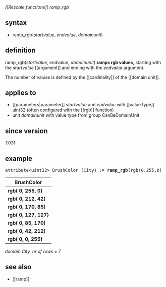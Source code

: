*[[Rescale functions]] ramp_rgb*

## syntax

- ramp_rgb(*startvalue*, *endvalue*, *domainunit*)

## definition

ramp_rgb(*startvalue*, *endvalue*, *domainunit*) **ramps rgb values**, starting with the *startvalue* [[argument]] and ending with the *endvalue* argument.

The number of values is defined by the [[cardinality]] of the [[domain unit]].

## applies to

- [[parameters|parameter]] *startvalue* and *endvalue* with [[value type]] uint32 (often configured with the [[rgb]] function)
- unit *domainunit* with value type from group CanBeDomainUnit

## since version

7.031

## example

<pre>
attribute&lt;uint32&gt; BrushColor (City) := <B>ramp_rgb(</B>rgb(0,255,0), rgb(0,0,255), City<B>)</B>;
</pre>

| **BrushColor**        |
|-----------------------|
| **rgb( 0, 255, 0)**   |
| **rgb( 0, 212, 42)**  |
| **rgb( 0, 170, 85)**  |
| **rgb( 0, 127, 127)** |
| **rgb( 0, 85, 170)**  |
| **rgb( 0, 42, 212)**  |
| **rgb( 0, 0, 255)**   |

*domain City, nr of rows = 7*

## see also

- [[ramp]]
